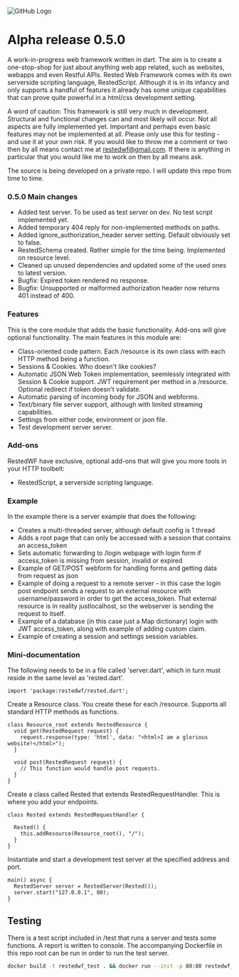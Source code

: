 ![GitHub Logo](images/logo_small.png)

# Alpha release 0.5.0

A work-in-progress web framework written in dart. The aim is to create a one-stop-shop for just about anything web app related, such as websites, webapps and even Restful APIs. Rested Web Framework comes with its own serverside scripting language, RestedScript. Although it is in its infancy and only supports a handful of features it already has some unique capabilities that can prove quite powerful in a html/css development setting.

A word of caution: This framework is still very much in development. Structural and functional changes can and most likely will occur. Not all aspects are fully implemented yet. Important and perhaps even basic features may not be implemented at all. Please only use this for testing - and use it at your own risk. If you would like to throw me a comment or two then by all means contact me at restedwf@gmail.com. If there is anything in particular that you would like me to work on then by all means ask.

The source is being developed on a private repo. I will update this repo from time to time.

### 0.5.0 Main changes

- Added test server. To be used as test server on dev. No test script implemented yet.
- Added temporary 404 reply for non-implemented methods on paths.
- Added ignore_authorization_header server setting. Default obviously set to false.
- RestedSchema created. Rather simple for the time being. Implemented on resource level.
- Cleaned up unused dependencies and updated some of the used ones to latest version.
- Bugfix: Expired token rendered no response.
- Bugfix: Unsupported or malformed authorization header now returns 401 instead of 400.

### Features

This is the core module that adds the basic functionality. Add-ons will give optional functionality. The main features in this module are:
- Class-oriented code pattern. Each /resource is its own class with each HTTP method being a function.
- Sessions & Cookies. Who doesn't like cookies?
- Automatic JSON Web Token implementation, seemlessly integrated with Session & Cookie support. JWT requirement per method in a /resource. Optional redirect if token doesn't validate.
- Automatic parsing of incoming body for JSON and webforms.
- Text/binary file server support, although with limited streaming capabilities.
- Settings from either code, environment or json file.
- Test development server server.

### Add-ons

RestedWF have exclusive, optional add-ons that will give you more tools in your HTTP toolbelt:
- RestedScript, a serverside scripting language.

### Example

In the example there is a server example that does the following:
- Creates a multi-threaded server, although default config is 1 thread
- Adds a root page that can only be accessed with a session that contains an access_token
- Sets automatic forwarding to /login webpage with login form if access_token is missing from session, invalid or expired
- Example of GET/POST webform for handling forms and getting data from request as json
- Example of doing a request to a remote server - in this case the login post endpoint sends a request to an external resource with username/password in order to get the access_token. That external resource is in reality justlocalhost, so the webserver is sending the request to itself.
- Example of a database (in this case just a Map dictionary) login with JWT access_token, along with example of adding custom claim.
- Example of creating a session and settings session variables.

### Mini-documentation

The following needs to be in a file called 'server.dart', which in turn must reside in the same level as 'rested.dart'.

```
import 'package:restedwf/rested.dart';
```

Create a Resource class. You create these for each /resource. Supports all standard HTTP methods as functions.

```
class Resource_root extends RestedResource {
  void get(RestedRequest request) {
    request.response(type: 'html', data: "<html>I am a glorious website!</html>");
  }

  void post(RestedRequest request) {
    // This function would handle post requests.
  }
}

```


Create a class called Rested that extends RestedRequestHandler. This is where you add your endpoints.

```
class Rested extends RestedRequestHandler {
  
  Rested() {
    this.addResource(Resource_root(), "/");
  }
}
```

Instantiate and start a development test server at the specified address and port.

```
main() async {
  RestedServer server = RestedServer(Rested());
  server.start("127.0.0.1", 80);
}
```

## Testing

There is a test script included in /test that runs a server and tests some functions. A report is written to console. The accompanying Dockerfile in this repo root can be run in order to run the test server.

```bash
docker build -t restedwf_test . && docker run --init -p 80:80 restedwf_test
```
